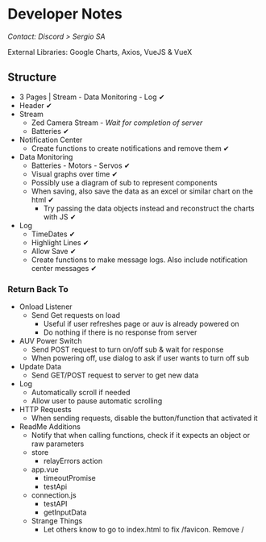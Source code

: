 # Developer Notes

_Contact: Discord > Sergio SA_

External Libraries: Google Charts, Axios, VueJS & VueX

## Structure

- 3 Pages | Stream - Data Monitoring - Log ✔
- Header ✔
- Stream
  - Zed Camera Stream - _Wait for completion of server_
  - Batteries ✔
- Notification Center
  - Create functions to create notifications and remove them ✔
- Data Monitoring
  - Batteries - Motors - Servos ✔
  - Visual graphs over time ✔
  - Possibly use a diagram of sub to represent components
  - When saving, also save the data as an excel or similar chart on the html ✔
    - Try passing the data objects instead and reconstruct the charts with JS ✔
- Log
  - TimeDates ✔
  - Highlight Lines ✔
  - Allow Save ✔
  - Create functions to make message logs. Also include notification center messages ✔

### Return Back To

- Onload Listener 
  - Send Get requests on load
    - Useful if user refreshes page or auv is already powered on
    - Do nothing if there is no response from server
- AUV Power Switch
    - Send POST request to turn on/off sub & wait for response
    - When powering off, use dialog to ask if user wants to turn off sub
- Update Data
  - Send GET/POST request to server to get new data
- Log
  - Automatically scroll if needed
  - Allow user to pause automatic scrolling
- HTTP Requests
  - When sending requests, disable the button/function that activated it
- ReadMe Additions
  - Notify that when calling functions, check if it expects an object or raw parameters
  - store
    - relayErrors action
  - app.vue
    - timeoutPromise
    - testApi
  - connection.js
    - testAPI
    - getInputData
  - Strange Things
    - Let others know to go to index.html to fix /favicon. Remove /

